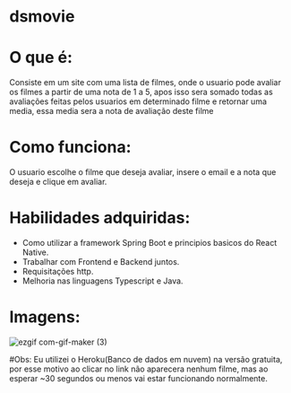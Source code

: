 # dsmovie

# O que é: 
  Consiste em um site com uma lista de filmes, onde o usuario pode avaliar os filmes a partir de uma nota de 1 a 5,
apos isso sera somado todas as avaliações feitas pelos usuarios em determinado filme e retornar uma media, essa media sera 
a nota de avaliação deste filme

# Como funciona: 
  O usuario escolhe o filme que deseja avaliar, insere o email e a nota que deseja e clique em avaliar.
  
# Habilidades adquiridas:
* Como utilizar a framework Spring Boot e principios basicos do React Native.
* Trabalhar com Frontend e Backend juntos.
* Requisitações http.
* Melhoria nas linguagens Typescript e Java.
 
# Imagens: 
![ezgif com-gif-maker (3)](https://user-images.githubusercontent.com/69250714/172501695-df26f399-0b07-4801-8570-e1f9f5c44579.gif)

#Obs: Eu utilizei o Heroku(Banco de dados em nuvem) na versão gratuita, por esse motivo ao clicar no link não aparecera nenhum filme, mas ao esperar ~30 segundos ou menos vai estar funcionando normalmente.
